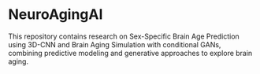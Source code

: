# NeuroAgingAI
This repository contains research on Sex-Specific Brain Age Prediction using 3D-CNN and Brain Aging Simulation with conditional GANs, combining predictive modeling and generative approaches to explore brain aging.
